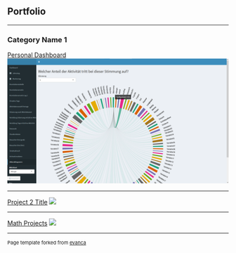 ## Portfolio

---

### Category Name 1 

[Personal Dashboard](/personal_dashboard)
<img src="images/Akkorddiagramm anonymisiert.png?raw=true"/>

---
[Project 2 Title](/pdf/sample_presentation.pdf)
<img src="images/dummy_thumbnail.jpg?raw=true"/>

---
[Math Projects](http://example.com/)
<img src="images/dummy_thumbnail.jpg?raw=true"/>

<!---
---

### Category Name 2

- [Project 1 Title](http://example.com/)
- [Project 2 Title](http://example.com/)
- [Project 3 Title](http://example.com/)
- [Project 4 Title](http://example.com/)
- [Project 5 Title](http://example.com/)
--->



---
<p style="font-size:11px">Page template forked from <a href="https://github.com/evanca/quick-portfolio">evanca</a></p>
<!-- Remove above link if you don't want to attibute -->
